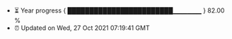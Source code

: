 - ⏳ Year progress { ████████████████████████▁▁▁▁▁▁ } 82.00 %
- ⏰ Updated on Wed, 27 Oct 2021 07:19:41 GMT

